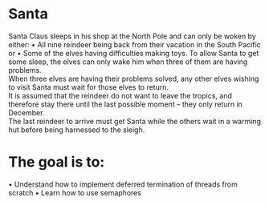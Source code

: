 # Santa

Santa Claus sleeps in his shop at the North Pole and can only be woken by either:
•	All nine reindeer being back from their vacation in the South Pacific or
•	Some of the elves having difficulties making toys.
To allow Santa to get some sleep, the elves can only wake him when three of them are having problems.\
When three elves are having their problems solved, any other elves wishing to visit Santa must wait for those elves to return. \
It is assumed that the reindeer do not want to leave the tropics, and therefore stay there until the last possible moment – they only return in December. \
The last reindeer to arrive must get Santa while the others wait in a warming hut before being harnessed to the sleigh. 

# The goal is to:
•	Understand how to implement deferred termination of threads from scratch
•	Learn how to use semaphores 
